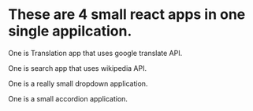 # These are 4 small react apps in one single appilcation.

One is Translation app that uses google translate API.

One is search app that uses wikipedia API.

One is a really small dropdown application.

One is a small accordion application.
